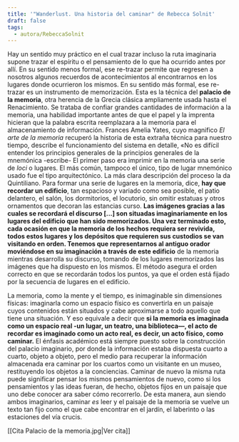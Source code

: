 ```yaml
---
title: '"Wanderlust. Una historia del caminar" de Rebecca Solnit'
draft: false
tags:
  - autora/RebeccaSolnit
---
```

Hay un sentido muy práctico en el cual trazar incluso la ruta imaginaria supone trazar el espíritu o el pensamiento de lo que ha ocurrido antes por allí. En su sentido menos formal, ese re-trazar permite que regresen a nosotros algunos recuerdos de acontecimientos al encontrarnos en los lugares donde ocurrieron los mismos. En su sentido más formal, ese re-trazar es un instrumento de memorización. Esta es la técnica del **palacio de la memoria**, otra herencia de la Grecia clásica ampliamente usada hasta el Renacimiento. Se trataba de confiar grandes cantidades de información a la memoria, una habilidad importante antes de que el papel y la imprenta hicieran que la palabra escrita reemplazara a la memoria para el almacenamiento de información. Frances Amelia Yates, cuyo magnifico *El arte de la memoria* recuperó la historia de esta extraña técnica para nuestro tiempo, describe el funcionamiento del sistema en detalle, «No es difícil entender los principios generales de la principios generales de la mnemónica -escribe- El primer paso era imprimir en la memoria una serie de *loci* o lugares. El más común, tampoco el único, tipo de lugar mnemónico usado fue el tipo arquitectónico. La más clara descripción del proceso la da Quintiliano. Para formar una serie de lugares en la memoria, dice, **hay que recordar un edificio**, tan espacioso y variado como sea posible, el patio delantero, el salón, los dormitorios, el locutorio, sin omitir estatuas y otros ornamentos que decoran las estancias curso. **Las imágenes gracias a las cuales se recordará el discurso \[...] son situadas imaginariamente en los lugares del edificio que han sido memorizados. Una vez terminado esto, cada ocasión en que la memoria de los hechos requiera ser revivida, todos estos lugares y los depósitos que requieren sus custodios se van visitando en orden. Tenemos que representarnos al antiguo orador moviéndose en su imaginación a través de este edificio** de la memoria mientras desarrolla su discurso, tomando de los lugares memorizados las imágenes que ha dispuesto en los mismos. El método asegura el orden correcto en que se recordarán todos los puntos, ya que el orden está fijado por la secuencia de lugares en el edificio. 

La memoria, como la mente y el tiempo, es inimaginable sin dimensiones físicas: imaginarla como un espacio físico es convertirla en un paisaje cuyos contenidos están situados y cabe aproximarse a todo aquello que tiene una situación. Y eso equivale a decir que **si la memoria es imaginada como un espacio real -un lugar, un teatro, una biblioteca—, el acto de recordar es imaginado como un acto real, es decir, un acto físico, como caminar.** El énfasis académico está siempre puesto sobre la construcción del palacio imaginario, por donde la información estaba dispuesta cuarto a cuarto, objeto a objeto, pero el medio para recuperar la información almacenada era caminar por los cuartos como un visitante en un museo, restituyendo los objetos a la conciencias. Caminar de nuevo la misma ruta puede significar pensar los mismos pensamientos de nuevo, como si los pensamientos y las ideas fueran, de hecho, objetos fijos en un paisaje que uno debe conocer ara saber cómo recorrerlo. De esta manera, aun siendo ambos imaginarios, caminar *es* leer y el paisaje de la memoria se vuelve un texto tan fijo como el que cabe encontrar en el jardín, el laberinto o las estaciones del vía crucis.

[[Cita Palacio de la memoria.jpg|Ver cita]]